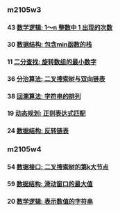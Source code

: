 ### m2105w3

#### 43 [数学逻辑: 1～n 整数中 1 出现的次数](https://leetcode-cn.com/problems/1nzheng-shu-zhong-1chu-xian-de-ci-shu-lcof/)

#### 30 [数据结构: 包含min函数的栈](https://leetcode-cn.com/problems/bao-han-minhan-shu-de-zhan-lcof/)

#### 11 [二分查找: 旋转数组的最小数字](https://leetcode-cn.com/problems/xuan-zhuan-shu-zu-de-zui-xiao-shu-zi-lcof/)

#### 36 [分治算法: 二叉搜索树与双向链表](https://leetcode-cn.com/problems/er-cha-sou-suo-shu-yu-shuang-xiang-lian-biao-lcof/)

#### 38 [回溯算法: 字符串的排列](https://leetcode-cn.com/problems/zi-fu-chuan-de-pai-lie-lcof/)

#### 19 [动态规划: 正则表达式匹配](https://leetcode-cn.com/problems/zheng-ze-biao-da-shi-pi-pei-lcof/)

#### 24 [数据结构: 反转链表](https://leetcode-cn.com/problems/fan-zhuan-lian-biao-lcof/)

### m2105w4

#### 54 [数据接口: 二叉搜索树的第k大节点](https://leetcode-cn.com/problems/er-cha-sou-suo-shu-de-di-kda-jie-dian-lcof/)

#### 59 [数据结构: 滑动窗口的最大值](https://leetcode-cn.com/problems/hua-dong-chuang-kou-de-zui-da-zhi-lcof/)

#### 20 [数学逻辑: 表示数值的字符串](https://leetcode-cn.com/problems/biao-shi-shu-zhi-de-zi-fu-chuan-lcof/submissions/)


